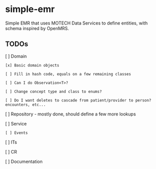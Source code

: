 simple-emr
==========

Simple EMR that uses MOTECH Data Services to define entities, with schema inspired by OpenMRS.


TODOs
-----

[ ] Domain

    [x] Basic domain objects

    [ ] Fill in hash code, equals on a few remaining classes

    [ ] Can I do Observation<T>?

    [ ] Change concept type and class to enums?

    [ ] Do I want deletes to cascade from patient/provider to person? encounters, etc...

[ ] Repository - mostly done, should define a few more lookups

[ ] Service

    [ ] Events

[ ] ITs

[ ] CR

[ ] Documentation
